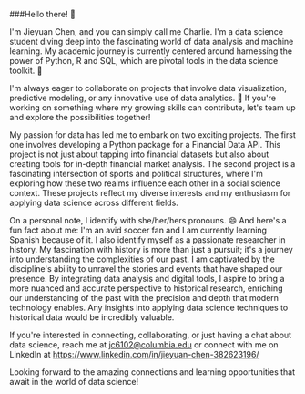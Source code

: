<!--
**CharlieC484/CharlieC484** is a ✨ _special_ ✨ repository because its `README.md` (this file) appears on your GitHub profile.

Here are some ideas to get you started:

- 🔭 I’m currently working on ...
- 🌱 I’m currently learning ...
- 👯 I’m looking to collaborate on ...
- 🤔 I’m looking for help with ...
- 💬 Ask me about ...
- 📫 How to reach me: jc6102@columbia.edu
- 😄 Pronouns: She/her/hers
- ⚡ Fun fact: ...
-->

###Hello there! 👋

I'm Jieyuan Chen, and you can simply call me Charlie. I'm a  data science student diving deep into the fascinating world of data analysis and machine learning. My academic journey is currently centered around harnessing the power of Python, R and SQL, which are pivotal tools in the data science toolkit. 🌱

I'm always eager to collaborate on projects that involve data visualization, predictive modeling, or any innovative use of data analytics. 👯 If you're working on something where my growing skills can contribute, let's team up and explore the possibilities together!

My passion for data has led me to embark on two exciting projects. The first one involves developing a Python package for a Financial Data API. This project is not just about tapping into financial datasets but also about creating tools for in-depth financial market analysis. The second project is a fascinating intersection of sports and political structures, where I'm exploring how these two realms influence each other in a social science context. These projects reflect my diverse interests and my enthusiasm for applying data science across different fields.

On a personal note, I identify with she/her/hers pronouns. 😄 And here's a fun fact about me: I'm an avid soccer fan and I am currently learning Spanish because of it. I also identify myself as a passionate researcher in history. My fascination with history is more than just a pursuit; it's a journey into understanding the complexities of our past. I am captivated by the discipline's ability to unravel the stories and events that have shaped our presence. By integrating data analysis and digital tools, I aspire to bring a more nuanced and accurate perspective to historical research, enriching our understanding of the past with the precision and depth that modern technology enables. Any insights into applying data science techniques to historical data would be incredibly valuable.

If you're interested in connecting, collaborating, or just having a chat about data science, reach me at jc6102@columbia.edu or connect with me on LinkedIn at https://www.linkedin.com/in/jieyuan-chen-382623196/

Looking forward to the amazing connections and learning opportunities that await in the world of data science!


